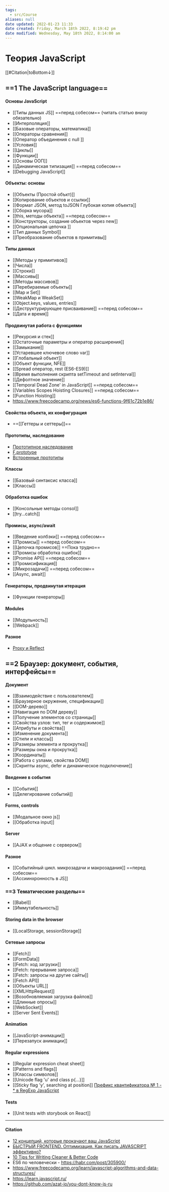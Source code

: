 ```yaml
---
tags:
  - src/Course
aliases: null
date updated: 2022-01-23 11:33
date created: Friday, March 18th 2022, 8:19:42 pm
date modified: Wednesday, May 18th 2022, 8:14:00 am
---
```


# Теория JavaScript

[[#Citation|toBottom↓]]

## ==1 The JavaScript language==

#### Основы JavaScript

- [[Типы данных JS]] ==перед собесом== (читать статью внизу обязательно)
- [[Интерполяция]]
- [[Базовые операторы, математика]]
- [[Операторы сравнения]]
- [[Оператор объединения с null ]]
- [[Условия]]
- [[Циклы]]
- [[Функции]]
- [[Основы ООП]]
- [[Динамическая типизация]] ==перед собесом==
- [[Debugging JavaScript]]

#### Объекты: основы

- [[Объекты (Простой объкт)]]
- [[Копирование объектов и ссылки]]
- [[Формат JSON, метод toJSON Глубокая копия объекта]]
- [[Сборка мусора]]
- [[this, методы объекта]] ==перед собесом==
- [[Конструкторы, создание объектов через new]]
- [[Опциональная цепочка ]]
- [[Тип данных Symbol]]
- [[Преобразование объектов в примитивы]]

#### Типы данных

- [[Методы у примитивов]]
- [[Числа]]
- [[Строки]]
- [[Массивы]]
- [[Методы массивов]]
- [[Перебираемые объекты]]
- [[Map и Set]]
- [[WeakMap и WeakSet]]
- [[Object.keys, values, entries]]
- [[Деструктурирующее присваивание]] ==перед собесом==
- [[Дата и время]]

#### Продвинутая работа с функциями

- [[Рекурсия и стек]]
- [[Остаточные параметры и оператор расширения]]
- [[Замыкание]]
- [[Устаревшее ключевое слово var]]
- [[Глобальный объект]]
- [[Объект функции, NFE]]
- [[Spread оператор, rest (ES6-ES9)]]
- [[Время выполнения скрипта setTimeout and setInterval]]
- [[Дефолтное значение]]
- [[Temporal Dead Zone' in JavaScript]] ==перед собесом==
- [[Variables Scopes Hoisting Closures]] ==перед собесом==
- [[Function Hoisting]]
- https://www.freecodecamp.org/news/es6-functions-9f61c72b1e86/

#### Свойства объекта, их конфигурация

- ==[[Геттеры и сеттеры]]==

#### Прототипы, наследование

- [Прототипное наследование](https://learn.javascript.ru/prototype-inheritance)
- [F.prototype](https://learn.javascript.ru/function-prototype)
- [Встроенные прототипы](https://learn.javascript.ru/native-prototypes)

#### Классы

- [[Базовый синтаксис класса]]
- [[Классы]]

#### Обработка ошибок

- [[Консольные методы consol]]
- [[try…catch]]

#### Промисы, async/await

- [[Введение колбэки]] ==перед собесом==
- [[Промисы]] ==перед собесом==
- [[Цепочка промисов]] ==Пока трудно==
- [[Промисы обработка ошибок]]
- [[Promise API]] ==перед собесом==
- [[Промисификация]]
- [[Микрозадачи]] ==перед собесом==
- [[Async, await]]

#### Генераторы, продвинутая итерация

- [[Функции генераторы]]

#### Modules

- [[Модульность]]
- [[Webpack]]

#### Разное

- [Proxy и Reflect](https://learn.javascript.ru/proxy)

## ==2 Браузер: документ, события, интерфейсы==

#### Документ

- [[Взаимодействие c пользователем]]
- [[Браузерное окружение, спецификации]]
- [[DOM-дерево]]
- [[Навигация по DOM дереву]]
- [[Получение элементов со страницы]]
- [[Свойства узлов: тип, тег и содержимое]]
- [[Атрибуты и свойства]]
- [[Изменение документа]]
- [[Стили и классы]]
- [[Размеры элемента и прокрутка]]
- [[Размеры окна и прокрутка]]
- [[Координаты]]
- [[Работа с узлами, свойства DOM]]
- [[Скрипты async, defer и динамическое подключение]]

#### Введение в события

- [[События]]
- [[Делегирование событий]]

#### Forms, controls

- [[Модальное окно js]]
- [[Обработка input]]

#### Server

- [[AJAX и общение с сервером]]

#### Разное

- [[Событийный цикл.   микрозадачи и макрозадания]] ==перед собесом==
- [[Ассиинхронность в JS]]

### ==3 Тематические разделы==

- [[Babel]]
- [[Иммутабельность]]

#### Storing data in the browser

- [[LocalStorage, sessionStorage]]

#### Сетевые запросы

- [[Fetch]]
- [[FormData]]
- [[Fetch: ход загрузки]]
- [[Fetch: прерывание запроса]]
- [[Fetch: запросы на другие сайты]]
- [[Fetch API]]
- [[Объекты URL]]
- [[XMLHttpRequest]]
- [[Возобновляемая загрузка файлов]]
- [[Длинные опросы]]
- [[WebSocket]]
- [[Server Sent Events]]

#### Animation

- [[JavaScript-анимации]]
- [[Перезапуск анимации]]

#### Regular expressions

- [[Regular expression cheat sheet]]
- [[Patterns and flags]]
- [[Классы символов]]
- [[Unicode flag 'u' and class p{…}]]
- [[Sticky flag 'y', searching at position]]
[Префикс квантификатора № 1 - * в RegExp JavaScript](https://www.youtube.com/watch?v=DBF44p_tVYE&list=PLZTsCOAKJJ_YKA2m4bYEyewNlkJ67kV0T&index=2&t=33s)

#### Tests

- [[Unit tests with storybook on React]]

---

#### Citation

- [12 концепций, которые прокачают ваш JavaScript](https://tproger.ru/translations/javascript-important-concepts/)
- [БЫСТРЫЙ FRONTEND. Оптимизация. Как писать JAVASCRIPT эффективно?](https://www.youtube.com/watch?v=VNNLNC5h7ZI)
- [10 Tips for Writing Cleaner & Better Code](https://www.makeuseof.com/tag/10-tips-writing-cleaner-better-code/)
- ES6 по человечески - <https://habr.com/post/305900/>
- <https://www.freecodecamp.org/learn/javascript-algorithms-and-data-structures/>
- <https://learn.javascript.ru/>
- <https://github.com/azat-io/you-dont-know-js-ru>
